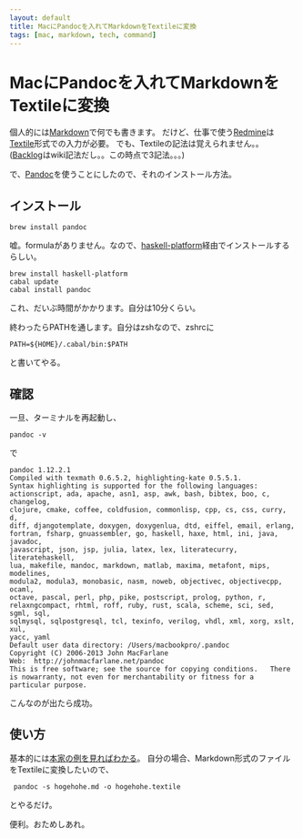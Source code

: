 ```yaml
---
layout: default
title: MacにPandocを入れてMarkdownをTextileに変換
tags: [mac, markdown, tech, command]
---
```

# MacにPandocを入れてMarkdownをTextileに変換

個人的には[Markdown](http://ja.wikipedia.org/wiki/Markdown)で何でも書きます。
だけど、仕事で使う[Redmine](http://redmine.jp/)は[Textile](http://en.wikipedia.org/wiki/Textile_(markup_language))形式での入力が必要。
でも、Textileの記法は覚えられません。。([Backlog](http://www.backlog.jp/)はwiki記法だし。。この時点で3記法。。。)

で、[Pandoc](http://johnmacfarlane.net/pandoc/)を使うことにしたので、それのインストール方法。

## インストール
	brew install pandoc
	
嘘。formulaがありません。なので、[haskell-platform](http://www.haskell.org/platform/)経由でインストールするらしい。

	brew install haskell-platform
	cabal update
	cabal install pandoc

これ、だいぶ時間がかかります。自分は10分くらい。

終わったらPATHを通します。自分はzshなので、zshrcに

	PATH=${HOME}/.cabal/bin:$PATH
	
と書いてやる。

## 確認
一旦、ターミナルを再起動し、

	pandoc -v
	
で

	pandoc 1.12.2.1
	Compiled with texmath 0.6.5.2, highlighting-kate 0.5.5.1.
	Syntax highlighting is supported for the following languages:
    actionscript, ada, apache, asn1, asp, awk, bash, bibtex, boo, c, changelog,
    clojure, cmake, coffee, coldfusion, commonlisp, cpp, cs, css, curry, d,
    diff, djangotemplate, doxygen, doxygenlua, dtd, eiffel, email, erlang,
    fortran, fsharp, gnuassembler, go, haskell, haxe, html, ini, java, javadoc,
    javascript, json, jsp, julia, latex, lex, literatecurry, literatehaskell,
    lua, makefile, mandoc, markdown, matlab, maxima, metafont, mips, modelines,
    modula2, modula3, monobasic, nasm, noweb, objectivec, objectivecpp, ocaml,
    octave, pascal, perl, php, pike, postscript, prolog, python, r,
    relaxngcompact, rhtml, roff, ruby, rust, scala, scheme, sci, sed, sgml, sql,
    sqlmysql, sqlpostgresql, tcl, texinfo, verilog, vhdl, xml, xorg, xslt, xul,
    yacc, yaml
	Default user data directory: /Users/macbookpro/.pandoc
	Copyright (C) 2006-2013 John MacFarlane
	Web:  http://johnmacfarlane.net/pandoc
	This is free software; see the source for copying conditions.  	There is nowarranty, not even for merchantability or fitness for a particular purpose.

こんなのが出たら成功。

## 使い方

基本的には[本家の例を見ればわかる](http://johnmacfarlane.net/pandoc/demos.html)。
自分の場合、Markdown形式のファイルをTextileに変換したいので、

	 pandoc -s hogehohe.md -o hogehohe.textile

とやるだけ。

便利。おためしあれ。